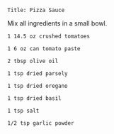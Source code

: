 ~~~ recipe-info
Title: Pizza Sauce
~~~

Mix all ingredients in a small bowl.

~~~ recipe-ingredients
1 14.5 oz crushed tomatoes

1 6 oz can tomato paste

2 tbsp olive oil

1 tsp dried parsely

1 tsp dried oregano

1 tsp dried basil

1 tsp salt

1/2 tsp garlic powder
~~~
